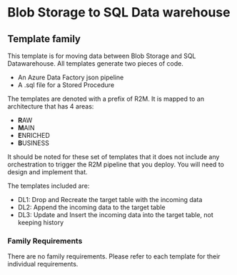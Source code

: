 #  Blob Storage to SQL Data warehouse
## Template family

This template is for moving data between Blob Storage and SQL Datawarehouse. All templates generate two pieces of code.

- An Azure Data Factory json pipeline
- A .sql file for a Stored Procedure

The templates are denoted with a prefix of R2M. It is mapped to an architecture that has 4 areas:
- **R**AW
- **M**AIN
- **E**NRICHED
- **B**USINESS

It should be noted for these set of templates that it does not include any orchestration to trigger the R2M pipeline that you deploy. You will need to design and implement that.

The templates included are:
- DL1: Drop and Recreate the target table with the incoming data
- DL2: Append the incoming data to the target table
- DL3: Update and Insert the incoming data into the target table, not keeping history

### Family Requirements

There are no family requirements. Please refer to each template for their individual requirements.